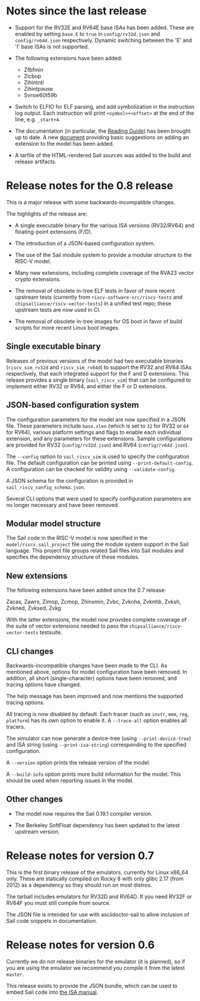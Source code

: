 # Notes since the last release

- Support for the RV32E and RV64E base ISAs has been added. These
  are enabled by setting `base.E` to `true` in `config/rv32d.json`
  and `config/rv64d.json` respectively. Dynamic switching between
  the 'E' and 'I' base ISAs is not supported.

- The following extensions have been added:

  - Zfbfmin
  - Zicbop
  - Zihintntl
  - Zihintpause
  - Svrsw60t59b

- Switch to ELFIO for ELF parsing, and add symbolization in the
  instruction log output. Each instruction will print
  `<symbol>+<offset>` at the end of the line, e.g. `_start+4`.

- The documentation (in particular, the [Reading
  Guide](./ReadingGuide.md)) has been brought up to date. A new
  [document](./AddingExtensions.md) providing basic suggestions on
  adding an extension to the model has been added.

- A tarfile of the HTML-rendered Sail sources was added to the
  build and release artifacts.

# Release notes for the 0.8 release

This is a major release with some backwards-incompatible changes.

The highlights of the release are:

- A single executable binary for the various ISA versions (RV32/RV64)
  and floating-point extensions (F/D).

- The introduction of a JSON-based configuration system.

- The use of the Sail module system to provide a modular structure
  to the RISC-V model.

- Many new extensions, including complete coverage of the RVA23
  vector crypto extensions.

- The removal of obsolete in-tree ELF tests in favor of more recent
  upstream tests (currently from `riscv-software-src/riscv-tests` and
  `chipsalliance/riscv-vector-tests`) in a unified test repo; these
  upstream tests are now used in CI.

- The removal of obsolete in-tree images for OS boot in favor of build
  scripts for more recent Linux boot images.

## Single executable binary

Releases of previous versions of the model had two executable binaries
(`riscv_sim_rv32d` and `riscv_sim_rv64d`) to support the RV32 and RV64
ISAs respectively, that each integrated support for the F and D
extensions. This release provides a single binary (`sail_riscv_sim`)
that can be configured to implement either RV32 or RV64, and either
the F or D extensions.

## JSON-based configuration system

The configuration parameters for the model are now specified in a JSON
file. These parameters include `base.xlen` (which is set to `32` for
RV32 or `64` for RV64), various platform settings and flags to enable
each individual extension, and any parameters for these extensions.
Sample configurations are provided for RV32 (`config/rv32d.json`) and
RV64 (`config/rv64d.json`).

The `--config` option to `sail_riscv_sim` is used to specify the
configuration file. The default configuration can be printed using
`--print-default-config`. A configuration can be checked for validity
using `--validate-config`.

A JSON schema for the configuration is provided in
`sail_riscv_config_schema.json`.

Several CLI options that were used to specify configuration parameters
are no longer necessary and have been removed.

## Modular model structure

The Sail code in the RISC-V model is now specified in the
`model/riscv.sail_project` file using the module system support in the
Sail language. This project file groups related Sail files into Sail
modules and specifies the dependency structure of these modules.

## New extensions

The following extensions have been added since the 0.7 release:

Zacas, Zawrs, Zimop, Zcmop, Zhinxmin, Zvbc, Zvknha, Zvknhb, Zvksh,
Zvkned, Zvksed, Zvkg

With the latter extensions, the model now provides complete coverage of
the suite of vector extensions needed to pass the
`chipsalliance/riscv-vector-tests` testsuite.

## CLI changes

Backwards-incompatible changes have been made to the CLI. As mentioned
above, options for model configuration have been removed. In addition,
all short (single-character) options have been removed, and tracing
options have changed.

The help message has been improved and now mentions the supported
tracing options.

All tracing is now disabled by default. Each tracer (such as `instr`,
`mem`, `reg`, `platform`) has its own option to enable it. A
`--trace-all` option enables all tracers.

The simulator can now generate a device-tree (using
`--print-device-tree`) and ISA string (using `--print-isa-string`)
corresponding to the specified configuration.

A `--version` option prints the release version of the model.

A `--build-info` option prints more build information for the model.
This should be used when reporting issues in the model.

## Other changes

- The model now requires the Sail 0.19.1 compiler version.

- The Berkeley SoftFloat dependency has been updated to the latest
  upstream version.

# Release notes for version 0.7

This is the first binary release of the emulators, currently for Linux
x86_64 only. These are statically compiled on Rocky 8 with only glibc
2.17 (from 2012) as a dependency so they should run on most distros.

The tarball includes emulators for RV32D and RV64D. If you need RV32F
or RV64F you must still compile from source.

The JSON file is intended for use with asciidoctor-sail to allow
inclusion of Sail code snippets in documentation.

# Release notes for version 0.6

Currently we do not release binaries for the emulator (it is planned),
so if you are using the emulator we recommend you compile it from the
latest `master`.

This release exists to provide the JSON bundle, which can be used to
embed Sail code into [the ISA manual](https://github.com/riscv/riscv-isa-manual).
